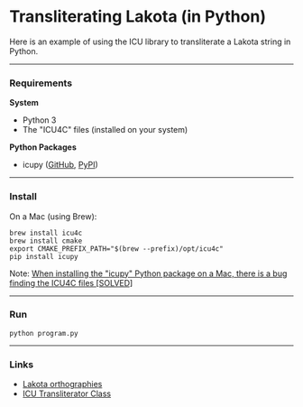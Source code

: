 
# Transliterating Lakota (in Python)

Here is an example of using the ICU library to transliterate a Lakota string in Python.

---
### Requirements
**System**
- Python 3
- The "ICU4C" files (installed on your system)

**Python Packages**
- icupy ([GitHub](https://github.com/miute/icupy), [PyPI](https://pypi.org/project/icupy/))

---
### Install

On a Mac (using Brew):
```
brew install icu4c
brew install cmake
export CMAKE_PREFIX_PATH="$(brew --prefix)/opt/icu4c"
pip install icupy
```
Note: [When installing the "icupy" Python package on a Mac, there is a bug finding the ICU4C files [SOLVED]](https://github.com/OpenRCT2/OpenRCT2/issues/8000#issuecomment-450967864)

---
### Run
`python program.py`

---
### Links
- [Lakota orthographies](https://www.languagegeek.com/siouan/lakota.html)
- [ICU Transliterator Class](https://unicode-org.github.io/icu-docs/apidoc/dev/icu4c/classicu_1_1Transliterator.html)